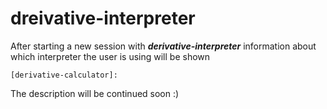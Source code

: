 # dreivative-interpreter
After starting a new session with ***derivative-interpreter*** information about which interpreter the user is using will be shown

```
[derivative-calculator]: 
```

The description will be continued soon :)
